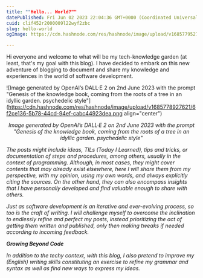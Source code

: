```yaml
---
title: ""Hello... World?""
datePublished: Fri Jun 02 2023 22:04:36 GMT+0000 (Coordinated Universal Time)
cuid: clif452r2000009l22wyf2zbc
slug: hello-world
ogImage: https://cdn.hashnode.com/res/hashnode/image/upload/v1685779527332/50327693-ad1e-438d-93b1-e8f32106adaa.png

---
```


Hi everyone and welcome to what will be my tech-knowledge garden (at least, that's my goal with this blog). I have decided to embark on this new adventure of blogging to document and share my knowledge and experiences in the world of software development.

![Image generated by OpenAI’s DALL·E 2 on 2nd June 2023 with the prompt "Genesis of the knowledge book, coming from the roots of a tree in an idyllic garden. psychedelic style"](https://cdn.hashnode.com/res/hashnode/image/upload/v1685778927621/6f2ce136-5b78-44cd-94ef-cabc44923dea.png align="center")
<center><em>Image generated by OpenAI’s DALL·E 2 on 2nd June 2023 with the prompt "Genesis of the knowledge book, coming from the roots of a tree in an idyllic garden. psychedelic style"<em></center>

The posts might include ideas, TILs (Today I Learned), tips and tricks, or documentation of steps and procedures, among others, usually in the context of programming. Although, in most cases, they might cover contents that may already exist elsewhere, here I will share them from my perspective, with my opinion, using my own words, and always explicitly citing the sources. On the other hand, they can also encompass insights that I have personally developed and find valuable enough to share with others.

Just as software development is an iterative and ever-evolving process, so too is the craft of writing. I will challenge myself to overcome the inclination to endlessly refine and perfect my posts, instead prioritizing the act of getting them written and published, only then making tweaks if needed according to incoming feedback.

**Growing Beyond Code**

In addition to the *techy* context, with this blog, I also pretend to improve my (English) writing skills constituting an exercise to refine my grammar and syntax as well as find new ways to express my ideas.
